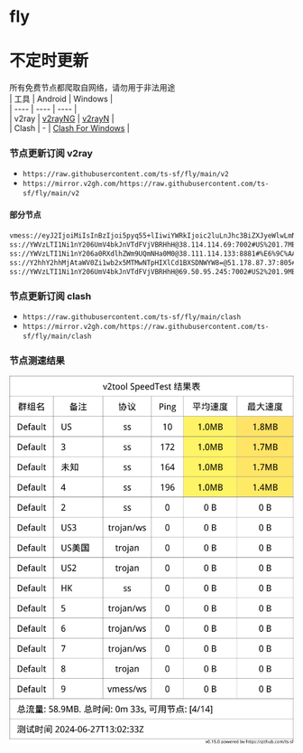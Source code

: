 # fly
# 不定时更新
所有免费节点都爬取自网络，请勿用于非法用途  
|  工具  | Android  | Windows  |  
|  ----  | ----   | ----  |  
| v2ray  | [v2rayNG](https://github.com/2dust/v2rayNG/releases) | [v2rayN](https://github.com/2dust/v2rayN/releases) |  
| Clash  | - | [Clash For Windows](https://github.com/2dust/clashN/releases) | 
  
### 节点更新订阅  v2ray
- `https://raw.githubusercontent.com/ts-sf/fly/main/v2`  
- `https://mirror.v2gh.com/https://raw.githubusercontent.com/ts-sf/fly/main/v2`  

#### 部分节点  
``` 
vmess://eyJ2IjoiMiIsInBzIjoi5pyq55+lIiwiYWRkIjoic2luLnJhc3BiZXJyeWlwLmNvbSIsInBvcnQiOiIxMzAyNCIsImlkIjoiYmFhN2Q2NzYtNjdjYi00ZDI3LTk5MjQtNGM4MTg4ODEyMTdkIiwiYWlkIjoiMCIsInNjeSI6ImF1dG8iLCJuZXQiOiJ0Y3AiLCJ0eXBlIjoiIiwiaG9zdCI6IiIsInBhdGgiOiIiLCJ0bHMiOiIiLCJzbmkiOiIiLCJ0ZXN0X25hbWUiOiLmnKrnn6UifQ==
ss://YWVzLTI1Ni1nY206UmV4bkJnVTdFVjVBRHhH@38.114.114.69:7002#US%201.7MB%2Fs
ss://YWVzLTI1Ni1nY206a0RXdlhZWm9UQmNHa0M0@38.111.114.133:8881#%E6%9C%AA%E7%9F%A52%201.9MB%2Fs
ss://Y2hhY2hhMjAtaWV0Zi1wb2x5MTMwNTpHIXlCd1BXSDNWYW8=@51.178.87.37:805#%E6%9C%AA%E7%9F%A53
ss://YWVzLTI1Ni1nY206UmV4bkJnVTdFVjVBRHhH@69.50.95.245:7002#US2%201.9MB%2Fs
```
### 节点更新订阅  clash
- `https://raw.githubusercontent.com/ts-sf/fly/main/clash`  
- `https://mirror.v2gh.com/https://raw.githubusercontent.com/ts-sf/fly/main/clash`  

### 节点测速结果
![image](traffic.png)
